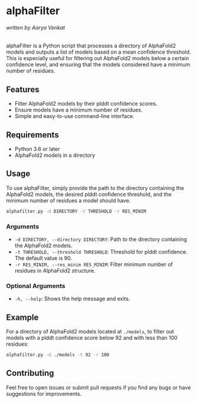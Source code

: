 # alphaFilter
###### written by Aarya Venkat


alphaFilter is a Python script that processes a directory of AlphaFold2 models and outputs a list of models based on a mean confidence threshold. This is especially useful for filtering out AlphaFold2 models below a certain confidence level, and ensuring that the models considered have a minimum number of residues.

## Features

- Filter AlphaFold2 models by their plddt confidence scores.
- Ensure models have a minimum number of residues.
- Simple and easy-to-use command-line interface.

## Requirements

- Python 3.6 or later
- AlphaFold2 models in a directory

## Usage

To use alphaFilter, simply provide the path to the directory containing the AlphaFold2 models, the desired plddt confidence threshold, and the minimum number of residues a model should have.

```bash
alphafilter.py -d DIRECTORY -t THRESHOLD -r RES_MINIM
```

### Arguments

- `-d DIRECTORY, --directory DIRECTORY`: Path to the directory containing the AlphaFold2 models.
- `-t THRESHOLD, --threshold THRESHOLD`: Threshold for plddt confidence. The default value is 90.
- `-r RES_MINIM, --res_minim RES_MINIM`: Filter minimum number of residues in AlphaFold2 structure.

### Optional Arguments

- `-h, --help`: Shows the help message and exits.

## Example

For a directory of AlphaFold2 models located at `./models`, to filter out models with a plddt confidence score below 92 and with less than 100 residues:

```bash
alphafilter.py -d ./models -t 92 -r 100
```

## Contributing

Feel free to open issues or submit pull requests if you find any bugs or have suggestions for improvements.


